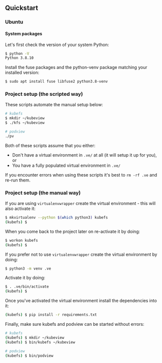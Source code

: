 ## Quickstart


### Ubuntu


#### System packages

Let's first check the version of your system Python:

```bash
$ python -V
Python 3.8.10
```

Install the fuse packages and the python-venv package matching your installed
version:

```bash
$ sudo apt install fuse libfuse2 python3.8-venv
```


### Project setup (the scripted way)

These scripts automate the manual setup below:

```bash
# kubefs
$ mkdir ~/kubeview
$ ./kfs ~/kubeview

# podview
./pv
```

Both of these scripts assume that you either:
- Don't have a virtual environment in `.ve/` at all (it will setup it up for
  you), or
- You have a fully populated virtual environment in `.ve/`

If you encounter errors when using these scripts it's best to `rm -rf .ve` and
re-run them.


### Project setup (the manual way)

If you are using `virtualenvwrapper` create the virtual environment - this will
also activate it:

```bash
$ mkvirtualenv --python $(which python3) kubefs
(kubefs) $
```

When you come back to the project later on re-activate it by doing:

```bash
$ workon kubefs
(kubefs) $
```

If you prefer not to use `virtualenvwrapper` create the virtual environment by
doing:

```bash
$ python3 -m venv .ve
```

Activate it by doing:

```bash
$ . .ve/bin/activate
(kubefs) $
```

Once you've activated the virtual environment install the dependencies into it:

```bash
(kubefs) $ pip install -r requirements.txt
```

Finally, make sure kubefs and podview can be started without errors:

```bash
# kubefs
(kubefs) $ mkdir ~/kubeview
(kubefs) $ bin/kubefs ~/kubeview

# podview
(kubefs) $ bin/podview
```

